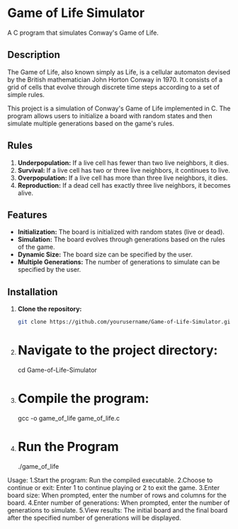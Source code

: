 # Game of Life Simulator

A C program that simulates Conway's Game of Life.

## Description

The Game of Life, also known simply as Life, is a cellular automaton devised by the British mathematician John Horton Conway in 1970. It consists of a grid of cells that evolve through discrete time steps according to a set of simple rules.

This project is a simulation of Conway's Game of Life implemented in C. The program allows users to initialize a board with random states and then simulate multiple generations based on the game's rules.

## Rules

1. **Underpopulation:** If a live cell has fewer than two live neighbors, it dies.
2. **Survival:** If a live cell has two or three live neighbors, it continues to live.
3. **Overpopulation:** If a live cell has more than three live neighbors, it dies.
4. **Reproduction:** If a dead cell has exactly three live neighbors, it becomes alive.

## Features

- **Initialization:** The board is initialized with random states (live or dead).
- **Simulation:** The board evolves through generations based on the rules of the game.
- **Dynamic Size:** The board size can be specified by the user.
- **Multiple Generations:** The number of generations to simulate can be specified by the user.

## Installation

1. **Clone the repository:**
   ```bash
   git clone https://github.com/yourusername/Game-of-Life-Simulator.git
2. # Navigate to the project directory:
   cd Game-of-Life-Simulator

3. # Compile the program:
   gcc -o game_of_life game_of_life.c

4. # Run the Program
   ./game_of_life
   
Usage:
1.Start the program: Run the compiled executable.
2.Choose to continue or exit: Enter 1 to continue playing or 2 to exit the game.
3.Enter board size: When prompted, enter the number of rows and columns for the board.
4.Enter number of generations: When prompted, enter the number of generations to simulate.
5.View results: The initial board and the final board after the specified number of generations will be displayed.
